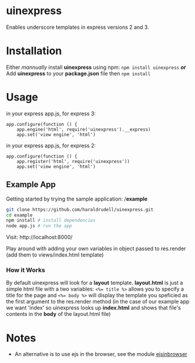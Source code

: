 # uinexpress
Enables underscore templates in express versions 2 and 3.

# Installation

Either *mannually* install **uinexpress** using npm: 
`npm install uinexpress`
***or***
Add **uinexpress** to your **package.json** file then `npm install` 

# Usage
in your express app.js, for express 3:
```
app.configure(function () {
	app.engine('html', require('uinexpress').__express)
	app.set('view engine', 'html')
```
in your express app.js, for express 2:
```
app.configure(function () {
	app.register('html', require('uinexpress'))
	app.set('view engine', 'html')
```
## Example App

Getting started by trying the sample application: /**example**

```sh
git clone https://github.com/haraldrudell/uinexpress.git
cd example
npm install # install dependencies
node app.js # run the app       
```
Visit: http://localhost:8000/

Play around with adding your own variables in object passed 
to res.render (add them to views/index.html template)

### How it Works

By default uinexpress will look for a **layout** template. 
**layout.html** is just a simple html file with a two variables:
`<%= title %>` allows you to specify a title for the page
and `<%= body %>` will display the template you speficied as
the first argument to the res.render method (in the case of our
example app we want 'index' so uinexpress looks up **index.html** and shows
that file's contents in the **body** of the layout.html file)


# Notes
* An alternative is to use ejs in the browser, see the module [ejsinbrowser](https://github.com/haraldrudell/ejsinbrowser)

